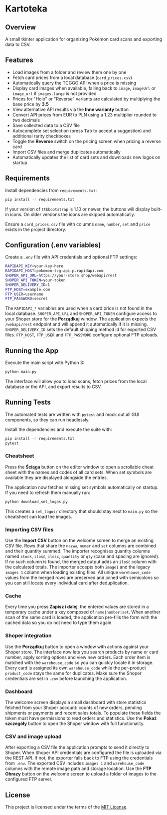 # Kartoteka

## Overview
A small tkinter application for organizing Pokémon card scans and exporting data to CSV.

## Features
- Load images from a folder and review them one by one
- Fetch card prices from a local database (`card_prices.csv`)
- Automatically query the TCGGO API when a price is missing
- Display card images when available, falling back to `image`, `imageUrl` or `image_url` if `images.large` is not provided
- Prices for "Holo" or "Reverse" variants are calculated by multiplying the base price by **3.5**
- View alternative API results via the **Inne warianty** button
- Convert API prices from EUR to PLN using a 1.23 multiplier rounded to two decimals
- Save collected data to a CSV file
- Autocomplete set selection (press <kbd>Tab</kbd> to accept a suggestion) and additional rarity checkboxes
- Toggle the **Reverse** switch on the pricing screen when pricing a reverse card
- Import CSV files and merge duplicates automatically
- Automatically updates the list of card sets and downloads new logos on startup

## Requirements
Install dependencies from `requirements.txt`:

```bash
pip install -r requirements.txt
```

If your version of `ttkbootstrap` is 1.10 or newer, the buttons will display built-in icons. On older versions the icons are skipped automatically.

Ensure a `card_prices.csv` file with columns `name`, `number`, `set` and `price` exists in the project directory.

## Configuration (.env variables)
Create a `.env` file with API credentials and optional FTP settings:

```bash
RAPIDAPI_KEY=your-key-here
RAPIDAPI_HOST=pokemon-tcg-api.p.rapidapi.com
SHOPER_API_URL=https://your-store.shop/webapi/rest
SHOPER_API_TOKEN=your-token
SHOPER_DELIVERY_ID=1
FTP_HOST=example.com
FTP_USER=username
FTP_PASSWORD=secret
```

The `RAPIDAPI_*` variables are used when a card price is not found in the local database. `SHOPER_API_URL` and `SHOPER_API_TOKEN` configure access to your Shoper store for the **Porządkuj** window. The application expects the `/webapi/rest` endpoint and will append it automatically if it is missing. `SHOPER_DELIVERY_ID` sets the default shipping method id for exported CSV files. `FTP_HOST`, `FTP_USER` and `FTP_PASSWORD` configure optional FTP uploads.

## Running the App
Execute the main script with Python 3:

```bash
python main.py
```

The interface will allow you to load scans, fetch prices from the local database or the API, and export results to CSV.

## Running Tests
The automated tests are written with `pytest` and mock out all GUI components,
so they can run headlessly.

Install the dependencies and execute the suite with:

```bash
pip install -r requirements.txt
pytest
```

### Cheatsheet
Press the **Ściąga** button on the editor window to open a scrollable cheat sheet with the names and codes of all card sets. When set symbols are available they are displayed alongside the entries.

The application now fetches missing set symbols automatically on startup. If you need to refresh them manually run:

```bash
python download_set_logos.py
```

This creates a `set_logos/` directory that should stay next to `main.py` so the cheatsheet can load the images.

### Importing CSV files
Use the **Import CSV** button on the welcome screen to merge an existing CSV file. Rows that share the `nazwa`, `numer` and `set` columns are combined and their quantity summed. The importer recognises quantity columns named `stock`, `ilość`, `ilosc`, `quantity` or `qty` (case and spacing are ignored). If no such column is found, the merged output adds an `ilość` column with the calculated totals. The importer accepts both `image1` and the legacy `images 1` column when loading existing files. All unique `warehouse_code` values from the merged rows are preserved and joined with semicolons so you can still locate every individual card after deduplication.

### Cache
Every time you press **Zapisz i dalej**, the entered values are stored in a temporary cache under a key composed of `name|number|set`. When another scan of the same card is loaded, the application pre-fills the form with the cached data so you do not need to type them again.

### Shoper integration
Use the **Porządkuj** button to open a window with actions against your Shoper store. The interface now lets you search products by name or card number, apply sorting options and view new orders. Each order item is matched with the `warehouse_code` so you can quickly locate it in storage. Every card is assigned its own `warehouse_code` while the per-product `product_code` stays the same for duplicates. Make sure the Shoper credentials are set in `.env` before launching the application.

### Dashboard
The welcome screen displays a small dashboard with store statistics fetched from your Shoper account: counts of new orders, pending shipments or payments and recent sales totals. To populate these fields the token must have permissions to read orders and statistics. Use the **Pokaż szczegóły** button to open the Shoper window with full functionality.

### CSV and image upload
After exporting a CSV file the application prompts to send it directly to Shoper. When Shoper API credentials are configured the file is uploaded via the REST API. If not, the exporter falls back to FTP using the credentials from `.env`. The exported CSV includes `images 1` and `warehouse_code` columns with the remote image path and storage location. Use the **FTP Obrazy** button on the welcome screen to upload a folder of images to the configured FTP server.

## License
This project is licensed under the terms of the [MIT License](LICENSE).
